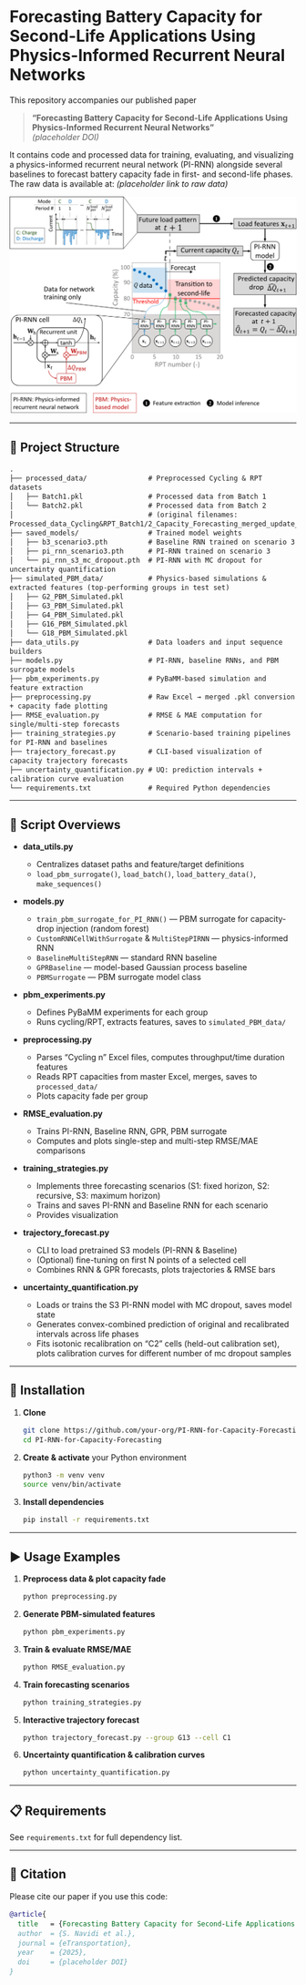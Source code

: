 # Forecasting Battery Capacity for Second-Life Applications Using Physics-Informed Recurrent Neural Networks

This repository accompanies our published paper  
> **“Forecasting Battery Capacity for Second-Life Applications Using Physics-Informed Recurrent Neural Networks”**  
> *(placeholder DOI)*  

It contains code and processed data for training, evaluating, and visualizing a physics-informed recurrent neural network (PI-RNN) alongside several baselines to forecast battery capacity fade in first- and second-life phases. The raw data is available at: *(placeholder link to raw data)*

![Graphical Abstract](figures/graphical_abstract.png)

---

## 🚀 Project Structure

```
.
├── processed_data/               # Preprocessed Cycling & RPT datasets
│   ├── Batch1.pkl                # Processed data from Batch 1
│   └── Batch2.pkl                # Processed data from Batch 2
│                                 # (original filenames: Processed_data_Cycling&RPT_Batch1/2_Capacity_Forecasting_merged_update_Jan2025.pkl)
├── saved_models/                 # Trained model weights
│   ├── b3_scenario3.pth          # Baseline RNN trained on scenario 3
│   ├── pi_rnn_scenario3.pth      # PI-RNN trained on scenario 3
│   └── pi_rnn_s3_mc_dropout.pth  # PI-RNN with MC dropout for uncertainty quantification
├── simulated_PBM_data/           # Physics-based simulations & extracted features (top-performing groups in test set)
│   ├── G2_PBM_Simulated.pkl
│   ├── G3_PBM_Simulated.pkl
│   ├── G4_PBM_Simulated.pkl
│   ├── G16_PBM_Simulated.pkl
│   └── G18_PBM_Simulated.pkl
├── data_utils.py                 # Data loaders and input sequence builders
├── models.py                     # PI-RNN, baseline RNNs, and PBM surrogate models
├── pbm_experiments.py            # PyBaMM-based simulation and feature extraction
├── preprocessing.py              # Raw Excel → merged .pkl conversion + capacity fade plotting
├── RMSE_evaluation.py            # RMSE & MAE computation for single/multi-step forecasts
├── training_strategies.py        # Scenario-based training pipelines for PI-RNN and baselines
├── trajectory_forecast.py        # CLI-based visualization of capacity trajectory forecasts
├── uncertainty_quantification.py # UQ: prediction intervals + calibration curve evaluation
└── requirements.txt              # Required Python dependencies

```

---

## 📄 Script Overviews

- **data_utils.py**  
  - Centralizes dataset paths and feature/target definitions  
  - `load_pbm_surrogate()`, `load_batch()`, `load_battery_data()`, `make_sequences()`

- **models.py**  
  - `train_pbm_surrogate_for_PI_RNN()` — PBM surrogate for capacity-drop injection (random forest)  
  - `CustomRNNCellWithSurrogate` & `MultiStepPIRNN` — physics-informed RNN  
  - `BaselineMultiStepRNN` — standard RNN baseline  
  - `GPRBaseline` — model-based Gaussian process baseline  
  - `PBMSurrogate` — PBM surrogate model class  

- **pbm_experiments.py**  
  - Defines PyBaMM experiments for each group  
  - Runs cycling/RPT, extracts features, saves to `simulated_PBM_data/`

- **preprocessing.py**  
  - Parses “Cycling n” Excel files, computes throughput/time duration features  
  - Reads RPT capacities from master Excel, merges, saves to `processed_data/`  
  - Plots capacity fade per group 

- **RMSE_evaluation.py**  
  - Trains PI-RNN, Baseline RNN, GPR, PBM surrogate   
  - Computes and plots single-step and multi-step RMSE/MAE comparisons

- **training_strategies.py**  
  - Implements three forecasting scenarios (S1: fixed horizon, S2: recursive, S3: maximum horizon)  
  - Trains and saves PI-RNN and Baseline RNN for each scenario  
  - Provides visualization 

- **trajectory_forecast.py**  
  - CLI to load pretrained S3 models (PI-RNN & Baseline)  
  - (Optional) fine-tuning on first N points of a selected cell  
  - Combines RNN & GPR forecasts, plots trajectories & RMSE bars

- **uncertainty_quantification.py**  
  - Loads or trains the S3 PI-RNN model with MC dropout, saves model state  
  - Generates convex-combined prediction of original and recalibrated intervals across life phases  
  - Fits isotonic recalibration on “C2” cells (held-out calibration set), plots calibration curves for different number of mc dropout samples

---

## 🔧 Installation

1. **Clone**  
   ```bash
   git clone https://github.com/your-org/PI-RNN-for-Capacity-Forecasting.git
   cd PI-RNN-for-Capacity-Forecasting
   ```

2. **Create & activate** your Python environment  
   ```bash
   python3 -m venv venv
   source venv/bin/activate
   ```

3. **Install dependencies**  
   ```bash
   pip install -r requirements.txt
   ```

---

## ▶️ Usage Examples

1. **Preprocess data & plot capacity fade**  
   ```bash
   python preprocessing.py
   ```

2. **Generate PBM-simulated features**  
   ```bash
   python pbm_experiments.py
   ```

3. **Train & evaluate RMSE/MAE**  
   ```bash
   python RMSE_evaluation.py
   ```

4. **Train forecasting scenarios**  
   ```bash
   python training_strategies.py
   ```

5. **Interactive trajectory forecast**  
   ```bash
   python trajectory_forecast.py --group G13 --cell C1
   ```

6. **Uncertainty quantification & calibration curves**  
   ```bash
   python uncertainty_quantification.py
   ```

---

## 📋 Requirements

See `requirements.txt` for full dependency list.

---

## 📖 Citation

Please cite our paper if you use this code:

```bibtex
@article{
  title   = {Forecasting Battery Capacity for Second-Life Applications Using Physics-Informed Recurrent Neural Networks},
  author  = {S. Navidi et al.},
  journal = {eTransportation},
  year    = {2025},
  doi     = {placeholder DOI}
}
```
